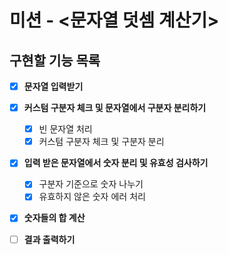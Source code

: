 # 미션 - <문자열 덧셈 계산기>

## 구현할 기능 목록

- [x] **문자열 입력받기**

- [x] **커스텀 구분자 체크 및 문자열에서 구분자 분리하기**

  - [x] 빈 문자열 처리
  - [x] 커스텀 구분자 체크 및 구분자 분리

- [x] **입력 받은 문자열에서 숫자 분리 및 유효성 검사하기**

  - [x] 구분자 기준으로 숫자 나누기
  - [x] 유효하지 않은 숫자 에러 처리

- [x] **숫자들의 합 계산**
- [ ] **결과 출력하기**

